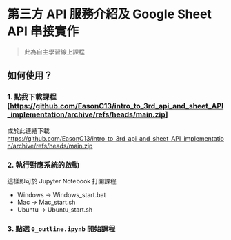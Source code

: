 # 第三方 API 服務介紹及 Google Sheet API 串接實作
> 此為自主學習線上課程

## 如何使用？

### 1. 點我下載課程[https://github.com/EasonC13/intro_to_3rd_api_and_sheet_API_implementation/archive/refs/heads/main.zip]
或於此連結下載 https://github.com/EasonC13/intro_to_3rd_api_and_sheet_API_implementation/archive/refs/heads/main.zip

### 2. 執行對應系統的啟動
這樣即可於 Jupyter Notebook 打開課程
- Windows -> Windows_start.bat
- Mac -> Mac_start.sh
- Ubuntu -> Ubuntu_start.sh

### 3. 點選 `0_outline.ipynb` 開始課程
